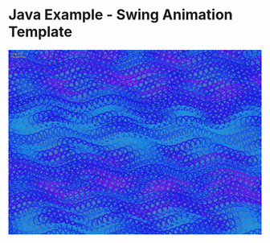 # Java Example - Swing Animation Template

<p align="center">
  <img src="screenshots/deepblue.png?raw=true"/>  
</p>

